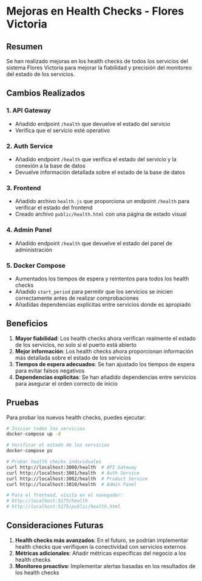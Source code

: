 # Mejoras en Health Checks - Flores Victoria

## Resumen

Se han realizado mejoras en los health checks de todos los servicios del sistema Flores Victoria
para mejorar la fiabilidad y precisión del monitoreo del estado de los servicios.

## Cambios Realizados

### 1. API Gateway

- Añadido endpoint `/health` que devuelve el estado del servicio
- Verifica que el servicio esté operativo

### 2. Auth Service

- Añadido endpoint `/health` que verifica el estado del servicio y la conexión a la base de datos
- Devuelve información detallada sobre el estado de la base de datos

### 3. Frontend

- Añadido archivo `health.js` que proporciona un endpoint `/health` para verificar el estado del
  frontend
- Creado archivo `public/health.html` con una página de estado visual

### 4. Admin Panel

- Añadido endpoint `/health` que devuelve el estado del panel de administración

### 5. Docker Compose

- Aumentados los tiempos de espera y reintentos para todos los health checks
- Añadido `start_period` para permitir que los servicios se inicien correctamente antes de realizar
  comprobaciones
- Añadidas dependencias explícitas entre servicios donde es apropiado

## Beneficios

1. **Mayor fiabilidad**: Los health checks ahora verifican realmente el estado de los servicios, no
   solo si el puerto está abierto
2. **Mejor información**: Los health checks ahora proporcionan información más detallada sobre el
   estado de los servicios
3. **Tiempos de espera adecuados**: Se han ajustado los tiempos de espera para evitar falsos
   negativos
4. **Dependencias explícitas**: Se han añadido dependencias entre servicios para asegurar el orden
   correcto de inicio

## Pruebas

Para probar los nuevos health checks, puedes ejecutar:

```bash
# Iniciar todos los servicios
docker-compose up -d

# Verificar el estado de los servicios
docker-compose ps

# Probar health checks individuales
curl http://localhost:3000/health  # API Gateway
curl http://localhost:3001/health  # Auth Service
curl http://localhost:3002/health  # Product Service
curl http://localhost:3010/health  # Admin Panel

# Para el frontend, visita en el navegador:
# http://localhost:5175/health
# http://localhost:5175/public/health.html
```

## Consideraciones Futuras

1. **Health checks más avanzados**: En el futuro, se podrían implementar health checks que
   verifiquen la conectividad con servicios externos
2. **Métricas adicionales**: Añadir métricas específicas del negocio a los health checks
3. **Monitoreo proactivo**: Implementar alertas basadas en los resultados de los health checks
